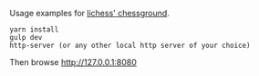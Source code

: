 Usage examples for [lichess' chessground](https://github.com/ornicar/chessground).

```
yarn install
gulp dev
http-server (or any other local http server of your choice)
```

Then browse http://127.0.0.1:8080
